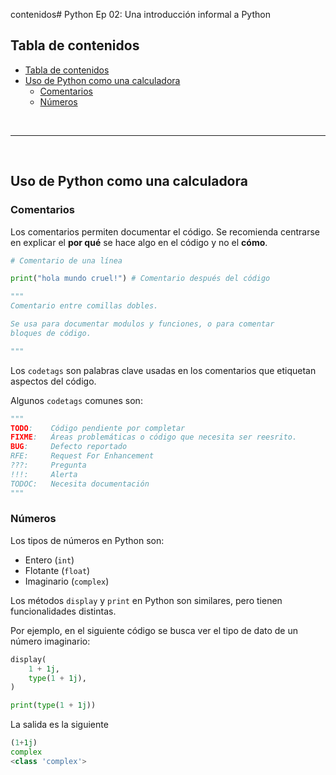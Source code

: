 contenidos# Python Ep 02: Una introducción informal a Python

## Tabla de contenidos

- [Tabla de contenidos](#tabla-de-contenidos)
- [Uso de Python como una calculadora](#uso-de-python-como-una-calculadora)
  - [Comentarios](#comentarios)
  - [Números](#números)

&nbsp;

---
&nbsp;

## Uso de Python como una calculadora

### Comentarios

Los comentarios permiten documentar el código. Se recomienda centrarse en explicar el **por qué** se hace algo en el código y no el **cómo**.

```python
# Comentario de una línea
```

```python
print("hola mundo cruel!") # Comentario después del código
```

```python
"""
Comentario entre comillas dobles.

Se usa para documentar modulos y funciones, o para comentar
bloques de código.

"""
```

Los `codetags` son palabras clave usadas en los comentarios que etiquetan aspectos del código.

Algunos `codetags` comunes son:

```python
"""
TODO:    Código pendiente por completar
FIXME:   Áreas problemáticas o código que necesita ser reesrito.
BUG:     Defecto reportado
RFE:     Request For Enhancement
???:     Pregunta
!!!:     Alerta
TODOC:   Necesita documentación
"""
```

### Números

Los tipos de números en Python son:

- Entero (`int`)
- Flotante (`float`)
- Imaginario (`complex`)

Los métodos `display` y `print` en Python son similares, pero tienen funcionalidades distintas.

Por ejemplo, en el siguiente código se busca ver el tipo de dato de un número imaginario:

```python
display(
    1 + 1j,
    type(1 + 1j),
)

print(type(1 + 1j))
```

La salida es la siguiente

```python
(1+1j)
complex
<class 'complex'>
```
